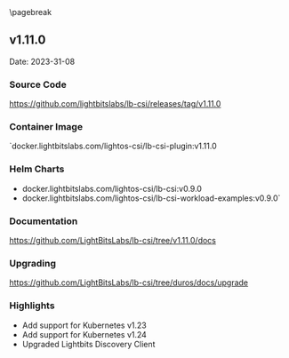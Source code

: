 <div style="page-break-after: always;"></div>
\pagebreak

## v1.11.0

Date: 2023-31-08

### Source Code

https://github.com/lightbitslabs/lb-csi/releases/tag/v1.11.0

### Container Image

`docker.lightbitslabs.com/lightos-csi/lb-csi-plugin:v1.11.0

### Helm Charts

- docker.lightbitslabs.com/lightos-csi/lb-csi:v0.9.0
- docker.lightbitslabs.com/lightos-csi/lb-csi-workload-examples:v0.9.0`

### Documentation

https://github.com/LightBitsLabs/lb-csi/tree/v1.11.0/docs

### Upgrading

https://github.com/LightBitsLabs/lb-csi/tree/duros/docs/upgrade

### Highlights

- Add support for Kubernetes v1.23
- Add support for Kubernetes v1.24
- Upgraded Lightbits Discovery Client

